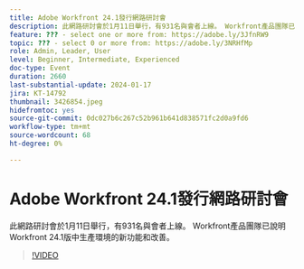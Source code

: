 ```yaml
---
title: Adobe Workfront 24.1發行網路研討會
description: 此網路研討會於1月11日舉行，有931名與會者上線。 Workfront產品團隊已說明Workfront 24.1版中生產環境的新功能和改善。
feature: ??? - select one or more from: https://adobe.ly/3JfnRW9
topic: ??? - select 0 or more from: https://adobe.ly/3NRHfMp
role: Admin, Leader, User
level: Beginner, Intermediate, Experienced
doc-type: Event
duration: 2660
last-substantial-update: 2024-01-17
jira: KT-14792
thumbnail: 3426854.jpeg
hidefromtoc: yes
source-git-commit: 0dc027b6c267c52b961b641d838571fc2d0a9fd6
workflow-type: tm+mt
source-wordcount: 68
ht-degree: 0%

---
```



# Adobe Workfront 24.1發行網路研討會

此網路研討會於1月11日舉行，有931名與會者上線。 Workfront產品團隊已說明Workfront 24.1版中生產環境的新功能和改善。

>[!VIDEO](https://video.tv.adobe.com/v/3426854/?learn=on)
